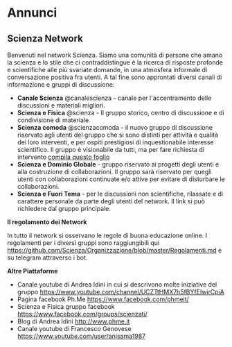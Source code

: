 # Annunci

## Scienza Network

Benvenuti nel network Scienza. Siamo una comunità di persone che amano la scienza e lo stile che ci contraddistingue è la ricerca di risposte profonde e scientifiche alle più svariate domande, in una atmosfera informale di conversazione positiva fra utenti. A tal fine sono approntati diversi canali di informazione e gruppi di discussione:

- **Canale Scienza** @canalescienza - canale per l'accentramento delle discussioni e materiali migliori.
- **Scienza e Fisica** @scienza - Il gruppo storico, centro di discussione e di condivisione di materiale. 
- **Scienza comoda** @scienzacomoda - il nuovo gruppo di discussione riservato agli utenti del gruppo che si sono distinti per attività e qualità dei loro interventi, e per ospiti prestigiosi di inquestionabile interesse scientifico. Il gruppo è visionabile da tutti, ma per fare richiesta di intervento [compila questo foglio](https://bit.ly/2ZDXCFs)
- **Scienza e Dominio Globale** - gruppo riservato ai progetti degli utenti e alla costruzione di collaborazioni. Il gruppo sarà riservato per quegli utenti con collaborazioni continuate e/o attive per evitare di disturbare le collaborazioni.
- **Scienza e Fuori Tema** - per le discussioni non scientifiche, rilassate e di carattere personale da parte degli utenti del network. Il link si può richiedere dal gruppo principale.

**Il regolamento dei Network**

In tutto il network si osservano le regole di buona educazione online. I regolamenti per i diversi gruppi sono raggiungibili qui https://github.com/Scienza/Organizzazione/blob/master/Regolamenti.md e su telegram attraverso i bot.

**Altre Piattaforme**

- Canale youtube di Andrea Idini in cui si descrivono molte iniziative del gruppo https://www.youtube.com/channel/UCZTtHMX7h5fBYfEIwjrCpiA
- Pagina facebook Ph.Me https://www.facebook.com/phmeit/ 
- Scienza e Fisica gruppo facebook https://www.facebook.com/groups/scienzati/
- Blog di Andrea Idini http://www.phme.it
- Canale youtube di Francesco Genovese https://www.youtube.com/user/anisama1987
